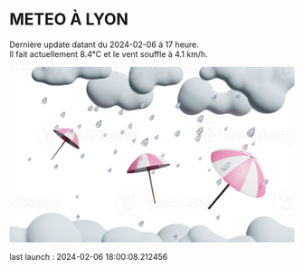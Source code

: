 # METEO À LYON

Dernière update datant du 2024-02-06 à 17 heure.  
Il fait actuellement 8.4°C et le vent souffle à 4.1 km/h.      

![](./.github/rain.png)

last launch : 2024-02-06 18:00:08.212456
